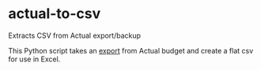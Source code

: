 # actual-to-csv

Extracts CSV from Actual export/backup


This Python script takes an [export](https://actualbudget.github.io/docs/Getting-Started/using-actual/settings#export) from Actual budget and create a flat csv for use in Excel. 